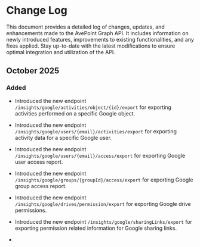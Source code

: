 # Change Log

This document provides a detailed log of changes, updates, and enhancements made to the AvePoint Graph API. It includes information on newly introduced features, improvements to existing functionalities, and any fixes applied. Stay up-to-date with the latest modifications to ensure optimal integration and utilization of the API.

## October 2025

### Added  

  - Introduced the new endpoint `/insights/google/activities/object/{id}/export` for exporting activities performed on a specific Google object.  
  - Introduced the new endpoint `/insights/google/users/{email}/activities/export` for exporting activity data for a specific Google user.  
  - Introduced the new endpoint `/insights/google/users/{email}/access/export` for exporting Google user access report.  <!--  -->
  - Introduced the new endpoint `/insights/google/groups/{groupId}/access/export` for exporting Google group access report.  
  - Introduced the new endpoint `/insights/google/drives/permission/export` for exporting Google drive permissions.  
  - Introduced the new endpoint `/insights/google/sharingLinks/export` for exporting permission related information for Google sharing links.  

-